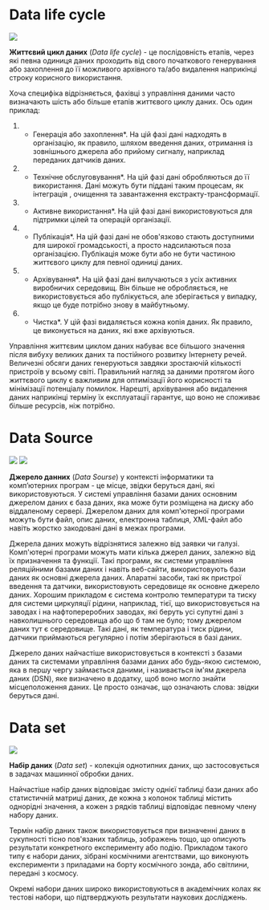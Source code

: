 # Data life cycle

![](https://roaringelephant.org/wp-content/uploads/sites/5/2019/01/lifecycle-management.png)

**Життєвий цикл даних** (*Data life cycle*) - це послідовність етапів, через які певна одиниця даних проходить від свого початкового генерування або захоплення до її можливого архівного та/або видалення наприкінці строку корисного використання. 

Хоча специфіка відрізняється, фахівці з управління даними часто визначають шість або більше етапів життєвого циклу даних. Ось один приклад:

1. * Генерація або захоплення*. На цій фазі дані надходять в організацію, як правило, шляхом введення даних, отримання із зовнішнього джерела або прийому сигналу, наприклад переданих датчиків даних.

2. * Технічне обслуговування*. На цій фазі дані обробляються до її використання. Дані можуть бути піддані таким процесам, як  інтеграція , очищення та завантаження екстракту-трансформації.

3. * Активне використання*. На цій фазі дані використовуються для підтримки цілей та операцій організації.

4. * Публікація*. На цій фазі дані не обов'язково стають доступними для широкої громадськості, а просто надсилаються поза організацією. Публікація може бути або не бути частиною життєвого циклу для певної одиниці даних.

5. * Архівування*. На цій фазі дані вилучаються з усіх активних виробничих середовищ. Він більше не обробляється, не використовується або публікується, але зберігається у випадку, якщо це буде потрібно знову в майбутньому.

6. * Чистка*. У цій фазі видаляється кожна копія даних. Як правило, це виконується на даних, які вже архівуються.

Управління життєвим циклом даних набуває все більшого значення після вибуху великих даних та постійного розвитку Інтернету речей. Величезні обсяги даних генеруються завдяки зростаючій кількості пристроїв у всьому світі. Правильний нагляд за даними протягом його життєвого циклу є важливим для оптимізації його корисності та мінімізації потенціалу помилок. Нарешті, архівування або видалення даних наприкінці терміну їх експлуатації гарантує, що воно не споживає більше ресурсів, ніж потрібно.

# Data Source

![][image1]
![][image2]

[image1]: https://upload.wikimedia.org/wikipedia/commons/7/77/Icon_New_File_256x256.png
[image2]: https://upload.wikimedia.org/wikipedia/commons/e/e2/Spreadsheet.png

**Джерело данних** (*Data Sourse*) у контексті інформатики та комп’ютерних програм - це місце, звідки беруться дані, які використовуються. У системі управління базами даних основним джерелом даних є база даних, яка може бути розміщена на диску або віддаленому сервері. Джерелом даних для комп'ютерної програми можуть бути файл, опис даних, електронна таблиця, XML-файл або навіть жорстко закодовані дані в межах програми.

Джерела даних можуть відрізнятися залежно від заявки чи галузі. Комп'ютерні програми можуть мати кілька джерел даних, залежно від їх призначення та функції. Такі програми, як системи управління реляційними базами даних і навіть веб-сайти, використовують бази даних як основні джерела даних. Апаратні засоби, такі як пристрої введення та датчики, використовують середовище як основне джерело даних. Хорошим прикладом є система контролю температури та тиску для системи циркуляції рідини, наприклад, тієї, що використовується на заводах і на нафтопереробних заводах, які беруть усі супутні дані з навколишнього середовища або що б там не було; тому джерелом даних тут є середовище. Такі дані, як температура і тиск рідини, датчики приймаються регулярно і потім зберігаються в базі даних.

Джерело даних найчастіше використовується в контексті з базами даних та системами управління базами даних або будь-якою системою, яка в першу чергу займається даними, і називається ім'ям джерела даних (DSN), яке визначено в додатку, щоб воно могло знайти місцеположення даних. Це просто означає, що означають слова: звідки беруться дані.

# Data set

![](http://docs.akana.com/ev/envision_reference/images/env_intro_dataset1.jpg)

**Набір даних** (*Data set*) - колекція однотипних даних, що застосовується в задачах машинної обробки даних.

Найчастіше набір даних відповідає змісту однієї таблиці бази даних або статистичній матриці даних, де кожна з колонок таблиці містить однорідні значення, а кожен з рядків таблиці відповідає певному члену набору даних.

Термін набір даних також використовується при визначенні даних в сукупності тісно пов'язаних таблиць, зображень тощо, що описують результати конкретного експерименту або подію. Прикладом такого типу є набори даних, зібрані космічними агентствами, що виконують експерименти з приладами на борту космічного зонда, або світлини, передані з космосу.

Окремі набори даних широко використовуються в академічних колах як тестові набори, що підтверджують результати наукових досліджень.





